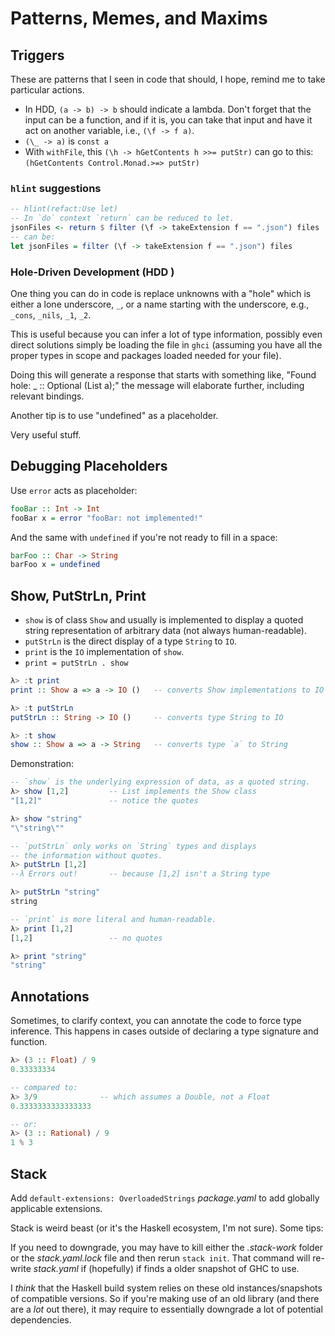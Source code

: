 # Patterns, Memes, and Maxims

<head>
  <meta name="description" content="Tips and tricks around Haskell, including things like holes and hole-driven development and the difference between putStrLn, show, and print."/>
  <meta charSet="utf-8" />
</head>

## Triggers

These are patterns that I seen in code that should, I hope, remind me to take particular actions.

- In HDD, `(a -> b) -> b` should indicate a lambda. Don't forget that the input can be a function, and if it is, you can take that input and have it act on another variable, i.e., `(\f -> f a)`.
- `(\_ -> a)` is `const a`
- With `withFile`, this `(\h -> hGetContents h >>= putStr)` can go to this: `(hGetContents Control.Monad.>=> putStr)`

### `hlint` suggestions

```haskell
-- hlint(refact:Use let)
-- In `do` context `return` can be reduced to let.
jsonFiles <- return $ filter (\f -> takeExtension f == ".json") files
-- can be:
let jsonFiles = filter (\f -> takeExtension f == ".json") files
```

### Hole-Driven Development (HDD )

One thing you can do in code is replace unknowns with a "hole" which is either a lone underscore, `_`, or a name starting with the underscore, e.g., `_cons`, `_nils`, `_1`, `_2`.

This is useful because you can infer a lot of type information, possibly even direct solutions simply be loading the file in `ghci` (assuming you have all the proper types in scope and packages loaded needed for your file).

Doing this will generate a response that starts with something like, "Found hole: \_ :: Optional (List a);" the message will elaborate further, including relevant bindings.

Another tip is to use "undefined" as a placeholder.

Very useful stuff.

## Debugging Placeholders 

Use `error` acts as placeholder:

```haskell
fooBar :: Int -> Int
fooBar x = error "fooBar: not implemented!"
```

And the same with `undefined` if you're not ready to fill in a space:

```haskell
barFoo :: Char -> String
barFoo x = undefined 
```

## Show, PutStrLn, Print 

- `show` is of class `Show` and usually is implemented to display a quoted string representation of arbitrary data (not always human-readable). 
- `putStrLn` is the direct display of a type `String` to `IO`.
- `print` is the `IO` implementation of `show`.
- `print = putStrLn . show`

```haskell
λ> :t print
print :: Show a => a -> IO ()   -- converts Show implementations to IO

λ> :t putStrLn
putStrLn :: String -> IO ()     -- converts type String to IO

λ> :t show
show :: Show a => a -> String   -- converts type `a` to String
```

Demonstration:

```haskell
-- `show` is the underlying expression of data, as a quoted string.
λ> show [1,2]         -- List implements the Show class
"[1,2]"               -- notice the quotes

λ> show "string"
"\"string\""

-- `putStrLn` only works on `String` types and displays
-- the information without quotes.
λ> putStrLn [1,2]
--λ Errors out!       -- because [1,2] isn't a String type

λ> putStrLn "string"
string

-- `print` is more literal and human-readable.
λ> print [1,2]
[1,2]                 -- no quotes

λ> print "string"
"string"
```

## Annotations

Sometimes, to clarify context, you can annotate the code to force type inference. This happens in cases outside of declaring a type signature and function.

```haskell
λ> (3 :: Float) / 9
0.33333334

-- compared to:
λ> 3/9              -- which assumes a Double, not a Float
0.3333333333333333

-- or:
λ> (3 :: Rational) / 9
1 % 3
```

## Stack

Add `default-extensions: OverloadedStrings` _package.yaml_ to add globally applicable extensions.

Stack is weird beast (or it's the Haskell ecosystem, I'm not sure). Some tips:

If you need to downgrade, you may have to kill either the _.stack-work_ folder or the _stack.yaml.lock_ file and then rerun `stack init`. That command will re-write _stack.yaml_ if (hopefully) if finds a older snapshot of GHC to use.

I _think_ that the Haskell build system relies on these old instances/snapshots of compatible versions. So if you're making use of an old library (and there are a _lot_ out there), it may require to essentially downgrade a lot of potential dependencies.